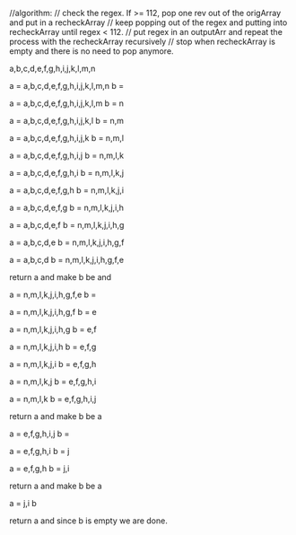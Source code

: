  //algorithm:
            // check the regex. If >= 112, pop one rev out of the origArray and put in a recheckArray
            // keep popping out of the regex and putting into recheckArray until regex < 112.
            // put regex in an outputArr and repeat the process with the recheckArray recursively
            // stop when recheckArray is empty and there is no need to pop anymore. 


a,b,c,d,e,f,g,h,i,j,k,l,m,n

a = a,b,c,d,e,f,g,h,i,j,k,l,m,n
b = 

a = a,b,c,d,e,f,g,h,i,j,k,l,m
b = n

a = a,b,c,d,e,f,g,h,i,j,k,l
b = n,m

a = a,b,c,d,e,f,g,h,i,j,k
b = n,m,l

a = a,b,c,d,e,f,g,h,i,j
b = n,m,l,k

a = a,b,c,d,e,f,g,h,i
b = n,m,l,k,j

a = a,b,c,d,e,f,g,h
b = n,m,l,k,j,i

a = a,b,c,d,e,f,g
b = n,m,l,k,j,i,h

a = a,b,c,d,e,f
b = n,m,l,k,j,i,h,g

a = a,b,c,d,e
b = n,m,l,k,j,i,h,g,f

a = a,b,c,d
b = n,m,l,k,j,i,h,g,f,e

return a and make b be and

a = n,m,l,k,j,i,h,g,f,e
b =

a = n,m,l,k,j,i,h,g,f
b = e

a = n,m,l,k,j,i,h,g
b = e,f

a = n,m,l,k,j,i,h
b = e,f,g

a = n,m,l,k,j,i
b = e,f,g,h

a = n,m,l,k,j
b = e,f,g,h,i

a = n,m,l,k
b = e,f,g,h,i,j

return a and make b be a

a = e,f,g,h,i,j
b =

a = e,f,g,h,i
b = j

a = e,f,g,h
b = j,i

return a and make b be a

a = j,i
b

return a and since b is empty we are done.


